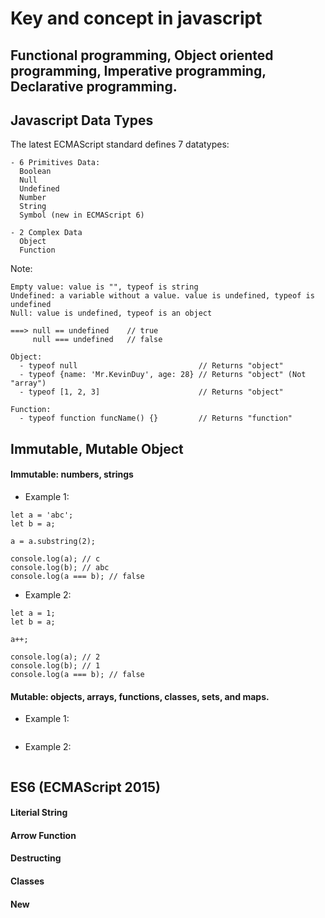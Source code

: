 # Key and concept in javascript

## Functional programming, Object oriented programming, Imperative programming, Declarative programming.

## Javascript Data Types

The latest ECMAScript standard defines 7 datatypes:

```
- 6 Primitives Data:
  Boolean
  Null
  Undefined
  Number
  String
  Symbol (new in ECMAScript 6)

- 2 Complex Data
  Object
  Function
```

Note:
```
Empty value: value is "", typeof is string
Undefined: a variable without a value. value is undefined, typeof is undefined
Null: value is undefined, typeof is an object

===> null == undefined    // true
     null === undefined   // false

Object:
  - typeof null                           // Returns "object"
  - typeof {name: 'Mr.KevinDuy', age: 28} // Returns "object" (Not "array")
  - typeof [1, 2, 3]                      // Returns "object"

Function:
  - typeof function funcName() {}         // Returns "function"
```

## Immutable, Mutable Object

#### Immutable: numbers, strings

- Example 1:

```
let a = 'abc';
let b = a;

a = a.substring(2);

console.log(a); // c
console.log(b); // abc
console.log(a === b); // false
```

- Example 2:

```
let a = 1;
let b = a;

a++;

console.log(a); // 2
console.log(b); // 1
console.log(a === b); // false
```

#### Mutable: objects, arrays, functions, classes, sets, and maps.

- Example 1:
```

```

- Example 2:
```

```

## ES6 (ECMAScript 2015)

#### Literial String

#### Arrow Function

#### Destructing

#### Classes

#### New